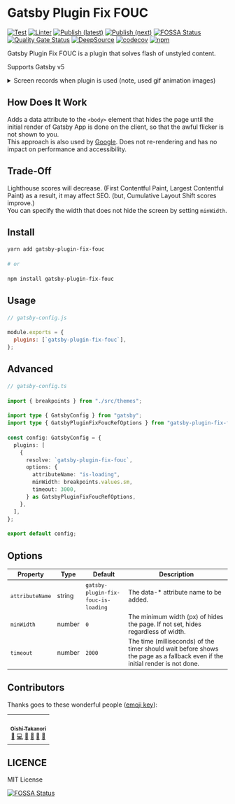 # Gatsby Plugin Fix FOUC

[![Test](https://github.com/bicstone/gatsby-plugin-fix-fouc/actions/workflows/test.yml/badge.svg)](https://github.com/bicstone/gatsby-plugin-fix-fouc/actions/workflows/test.yml)
[![Linter](https://github.com/bicstone/gatsby-plugin-fix-fouc/actions/workflows/linter.yml/badge.svg)](https://github.com/bicstone/gatsby-plugin-fix-fouc/actions/workflows/linter.yml)
[![Publish (latest)](https://github.com/bicstone/gatsby-plugin-fix-fouc/actions/workflows/publish-latest.yml/badge.svg)](https://github.com/bicstone/gatsby-plugin-fix-fouc/actions/workflows/publish-latest.yml)
[![Publish (next)](https://github.com/bicstone/gatsby-plugin-fix-fouc/actions/workflows/publish-next.yml/badge.svg)](https://github.com/bicstone/gatsby-plugin-fix-fouc/actions/workflows/publish-next.yml)
[![FOSSA Status](https://app.fossa.com/api/projects/git%2Bgithub.com%2Fbicstone%2Fgatsby-plugin-fix-fouc.svg?type=shield)](https://app.fossa.com/projects/git%2Bgithub.com%2Fbicstone%2Fgatsby-plugin-fix-fouc?ref=badge_shield)
[![Quality Gate Status](https://sonarcloud.io/api/project_badges/measure?project=bicstone_gatsby-plugin-fix-fouc&metric=alert_status)](https://sonarcloud.io/summary/new_code?id=bicstone_gatsby-plugin-fix-fouc)
[![DeepSource](https://deepsource.io/gh/bicstone/gatsby-plugin-fix-fouc.svg/?label=active+issues&token=o00wTEndphJPK3wZIrU6C0OZ)](https://deepsource.io/gh/bicstone/gatsby-plugin-fix-fouc/?ref=repository-badge)
[![codecov](https://codecov.io/gh/bicstone/gatsby-plugin-fix-fouc/branch/main/graph/badge.svg?token=ACW4cNAmjT)](https://codecov.io/gh/bicstone/gatsby-plugin-fix-fouc)
[![npm](https://img.shields.io/npm/dm/gatsby-plugin-fix-fouc.svg?&logo=npm)](https://www.npmjs.com/package/gatsby-plugin-fix-fouc)

Gatsby Plugin Fix FOUC is a plugin that solves flash of unstyled content.

Supports Gatsby v5

<details>

<summary>Screen records when plugin is used (note, used gif animation images)</summary>

| Without Plugin                                                                                                  | With Plugin                                                                                                        |
| --------------------------------------------------------------------------------------------------------------- | ------------------------------------------------------------------------------------------------------------------ |
| ![Screen records that flicker is occurring during react hydrate.](/docs/readme-images/without-plugin-movie.gif) | ![Screen records that no flickering occurs because the page is hidden.](/docs/readme-images/with-plugin-movie.gif) |

</details>

## How Does It Work

Adds a data attribute to the `<body>` element that hides the page until the initial render of Gatsby App is done on the client, so that the awful flicker is not shown to you.  
This approach is also used by [Google](https://developers.google.com/optimize/). Does not re-rendering and has no impact on performance and accessibility.

## Trade-Off

Lighthouse scores will decrease. (First Contentful Paint, Largest Contentful Paint) as a result, it may affect SEO. (but, Cumulative Layout Shift scores improve.)  
You can specify the width that does not hide the screen by setting `minWidth`.

## Install

```bash
yarn add gatsby-plugin-fix-fouc

# or

npm install gatsby-plugin-fix-fouc
```

## Usage

```js
// gatsby-config.js

module.exports = {
  plugins: [`gatsby-plugin-fix-fouc`],
};
```

## Advanced

```ts
// gatsby-config.ts

import { breakpoints } from "./src/themes";

import type { GatsbyConfig } from "gatsby";
import type { GatsbyPluginFixFoucRefOptions } from "gatsby-plugin-fix-fouc";

const config: GatsbyConfig = {
  plugins: [
    {
      resolve: `gatsby-plugin-fix-fouc`,
      options: {
        attributeName: "is-loading",
        minWidth: breakpoints.values.sm,
        timeout: 3000,
      } as GatsbyPluginFixFoucRefOptions,
    },
  ],
};

export default config;
```

## Options

| Property        | Type   | Default                             | Description                                                                                                                  |
| --------------- | ------ | ----------------------------------- | ---------------------------------------------------------------------------------------------------------------------------- |
| `attributeName` | string | `gatsby-plugin-fix-fouc-is-loading` | The data-\* attribute name to be added.                                                                                      |
| `minWidth`      | number | `0`                                 | The minimum width (px) of hides the page. If not set, hides regardless of width.                                             |
| `timeout`       | number | `2000`                              | The time (milliseconds) of the timer should wait before shows the page as a fallback even if the initial render is not done. |

## Contributors

Thanks goes to these wonderful people ([emoji key](https://allcontributors.org/docs/en/emoji-key)):

<!-- ALL-CONTRIBUTORS-LIST:START - Do not remove or modify this section -->
<!-- prettier-ignore-start -->
<!-- markdownlint-disable -->
<table>
  <tr>
    <td align="center"><a href="https://bicstone.me/"><img src="https://avatars.githubusercontent.com/u/47806818?v=4?s=100" width="100px;" alt=""/><br /><sub><b>Oishi Takanori</b></sub></a><br /><a href="#ideas-bicstone" title="Ideas, Planning, & Feedback">🤔</a> <a href="https://github.com/bicstone/gatsby-plugin-fix-fouc/commits?author=bicstone" title="Code">💻</a> <a href="#maintenance-bicstone" title="Maintenance">🚧</a> <a href="#question-bicstone" title="Answering Questions">💬</a> <a href="https://github.com/bicstone/gatsby-plugin-fix-fouc/commits?author=bicstone" title="Documentation">📖</a> <a href="https://github.com/bicstone/gatsby-plugin-fix-fouc/pulls?q=is%3Apr+reviewed-by%3Abicstone" title="Reviewed Pull Requests">👀</a></td>
  </tr>
</table>

<!-- markdownlint-restore -->
<!-- prettier-ignore-end -->

<!-- ALL-CONTRIBUTORS-LIST:END -->

## LICENCE

MIT License

[![FOSSA Status](https://app.fossa.com/api/projects/git%2Bgithub.com%2Fbicstone%2Fgatsby-plugin-fix-fouc.svg?type=large)](https://app.fossa.com/projects/git%2Bgithub.com%2Fbicstone%2Fgatsby-plugin-fix-fouc?ref=badge_large)
